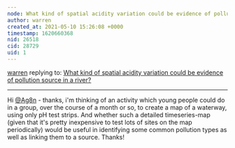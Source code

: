 ```yaml
---
node: What kind of spatial acidity variation could be evidence of pollution source in a river?
author: warren
created_at: 2021-05-10 15:26:08 +0000
timestamp: 1620660368
nid: 26518
cid: 28729
uid: 1
---
```




[warren](../profile/warren) replying to: [What kind of spatial acidity variation could be evidence of pollution source in a river?](../notes/warren/05-06-2021/what-kind-of-spatial-acidity-variation-could-be-evidence-of-pollution-source-in-a-river)

----
Hi [@Ag8n](/profile/Ag8n) - thanks, i'm thinking of an activity which young people could do in a group, over the course of a month or so, to create a map of a waterway, using only pH test strips. And whether such a detailed timeseries-map (given that it's pretty inexpensive to test lots of sites on the map periodically) would be useful in identifying some common pollution types as well as linking them to a source. Thanks!